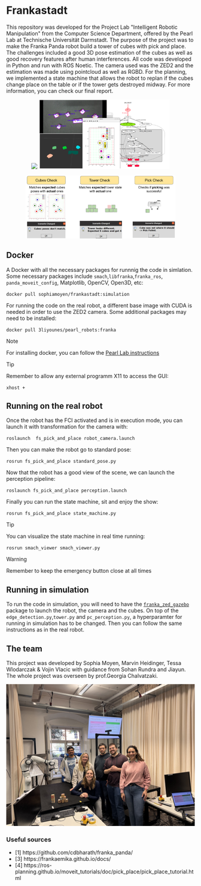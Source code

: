 # Frankastadt

This repository was developed for the Project Lab "Intelligent Robotic Manipulation" from the Computer Science Department, offered by the Pearl Lab at Technische Universität Darmstadt. The purpose of the project was to make the Franka Panda robot build a tower of cubes with pick and place. The challenges included a good 3D pose estimation of the cubes as well as good recovery features after human interferences. All code was developed in Python and run with ROS Noetic. The camera used was the ZED2 and the estimation was made using pointcloud as well as RGBD. For the planning, we implemented a state machine that allows the robot to replan if the cubes change place on the table or if the tower gets destroyed midway. For more information, you can check our final report.

<p align="center">
  <img src="images/recovery.gif" width="350"/> <img src="images/resume_tower.png" width="350"/> 
</p>

<p align="center">
  <img src="images/checks.png" width="400"/>
</p>


## Docker
A Docker with all the necessary packages for runnnig the code in simlation. Some necessary packages include `smach`,`libfranka`,`franka_ros`, `panda_moveit_config`, Matplotlib, OpenCV, Open3D, etc:

```
docker pull sophiamoyen/frankastadt:simulation
```

For running the code on the real robot, a different base image with CUDA is needed in order to use the ZED2 camera. Some additional packages may need to be installed:

```
docker pull 3liyounes/pearl_robots:franka
```

> [!NOTE]
> For installing docker, you can follow the [Pearl Lab instructions](https://github.com/iROSA-lab/Docker_env)

>[!TIP]
> Remember to allow any external programm X11 to access the GUI: 
> ```
> xhost +
> ```

## Running on the real robot
Once the robot has the FCI activated and is in execution mode, you can launch it with transformation for the camera with:

```
roslaunch  fs_pick_and_place robot_camera.launch
```

Then you can make the robot go to standard pose:

``` 
rosrun fs_pick_and_place standard_pose.py
```

Now that the robot has a good view of the scene, we can launch the perception pipeline:
```
roslaunch fs_pick_and_place perception.launch
```

Finally you can run the state machine, sit and enjoy the show:
```
rosrun fs_pick_and_place state_machine.py
```

>[!TIP]
> You can visualize the state machine in real time running: 
> ```
> rosrun smach_viewer smach_viewer.py
> ```

>[!WARNING]
> Remember to keep the emergency button close at all times


## Running in simulation

To run the code in simulation, you will need to have the [`franka_zed_gazebo`](https://github.com/iROSA-lab/franka_zed_gazebo) package to launch the robot, the camera and the cubes. On top of the `edge_detection.py`,`tower.py` and `pc_perception.py`, a hyperparamter for running in simulation has to be changed. Then you can follow the same instructions as in the real robot.

## The team

This project was developed by Sophia Moyen, Marvin Heidinger, Tessa Wlodarczak & Vojin Vlacic with guidance from Sohan Rundra and Jiayun. The whole project was overseen by prof.Georgia Chalvatzaki.

![alt text](images/team.jpg)



### Useful sources
<ul>
<li>[1] https://github.com/cdbharath/franka_panda/</li>
<li>[3] https://frankaemika.github.io/docs/</li>
<li>[4] https://ros-planning.github.io/moveit_tutorials/doc/pick_place/pick_place_tutorial.html</li>
</ul>

